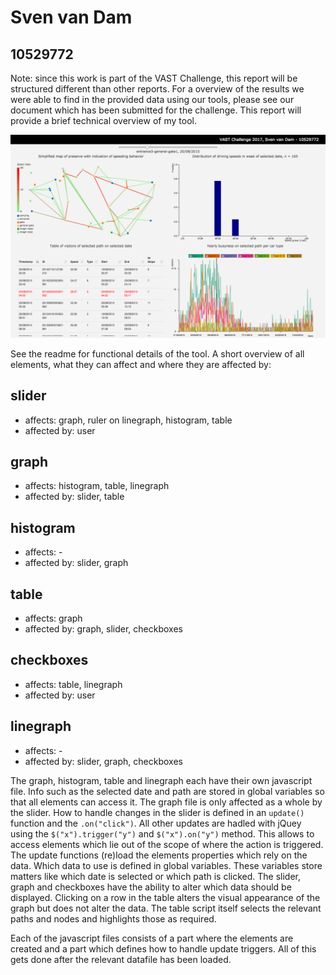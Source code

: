 # Sven van Dam
## 10529772

Note: since this work is part of the VAST Challenge, this report will be structured different than other reports. For a overview of the results we were able to find in the provided data using our tools, please see our document which has been submitted for the challenge.
This report will provide a brief technical overview of my tool.

![screencap](/doc/screencap1.png)

See the readme for functional details of the tool. A short overview of all elements, what they can affect and where they are affected by:

## slider
* affects: graph, ruler on linegraph, histogram, table
* affected by: user

## graph
* affects: histogram, table, linegraph
* affected by: slider, table

## histogram
* affects: -
* affected by: slider, graph

## table
* affects: graph
* affected by: graph, slider, checkboxes

## checkboxes
* affects: table, linegraph
* affected by: user

## linegraph
* affects: -
* affected by: slider, graph, checkboxes

The graph, histogram, table and linegraph each have their own javascript file. Info such as the selected date and path are stored in global variables so that all elements can access it.
The graph file is only affected as a whole by the slider. How to handle changes in the slider is defined in an `update()` function and the `.on("click")`. All other updates are hadled with jQuey using the `$("x").trigger("y")` and `$("x").on("y")` method. This allows to access elements which lie out of the scope of where the action is triggered. The update functions (re)load the elements properties which rely on the data. Which data to use is defined in global variables. These variables store matters like which date is selected or which path is clicked. The slider, graph and checkboxes have the ability to alter which data should be displayed.
Clicking on a row in the table alters the visual appearance of the graph but does not alter the data. The table script itself selects the relevant paths and nodes and highlights those as required.

Each of the javascript files consists of a part where the elements are created and a part which defines how to handle update triggers.
All of this gets done after the relevant datafile has been loaded.
